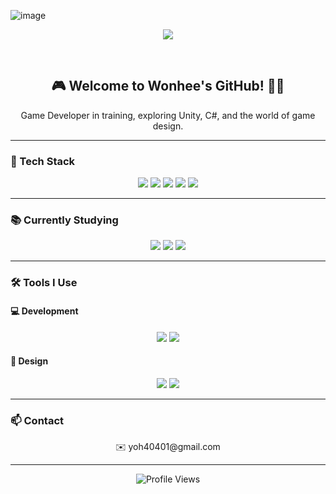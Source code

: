 ![image](https://github.com/user-attachments/assets/71627283-502a-4b9b-b633-35e51fec4a45)<div align="center">
  <img src="https://sdmntprnorthcentralus.oaiusercontent.com/files/00000000-e184-622f-a9ec-3bf5243fe6c3/raw?se=2025-04-25T10%3A02%3A33Z&sp=r&sv=2024-08-04&sr=b&scid=155a339b-e5b3-5669-8882-1c6c788ca995&skoid=de76bc29-7017-43d4-8d90-7a49512bae0f&sktid=a48cca56-e6da-484e-a814-9c849652bcb3&skt=2025-04-25T00%3A03%3A08Z&ske=2025-04-26T00%3A03%3A08Z&sks=b&skv=2024-08-04&sig=MuXPfU6A/SV5tGfU1zomkgy2Z2AvVWcijZCqwi4w%2BAE%3D" style="max-width: 100%;" />
</div>

<br/>

<h2 align="center">🎮 Welcome to Wonhee's GitHub! 👨‍💻</h2>
<p align="center">Game Developer in training, exploring Unity, C#, and the world of game design.</p>

---

### 🧰 Tech Stack

<p align="center">
  <img src="https://img.shields.io/badge/Unity-000000?style=for-the-badge&logo=unity&logoColor=white"/>
  <img src="https://img.shields.io/badge/HTML5-E34F26?style=for-the-badge&logo=html5&logoColor=white"/>
  <img src="https://img.shields.io/badge/CSS-1572B6?style=for-the-badge&logo=css3&logoColor=white"/>
  <img src="https://img.shields.io/badge/C%23-239120?style=for-the-badge&logo=c-sharp&logoColor=white"/>
  <img src="https://img.shields.io/badge/Python-3776AB?style=for-the-badge&logo=python&logoColor=white"/>
</p>

---

### 📚 Currently Studying

<p align="center">
  <img src="https://img.shields.io/badge/C%23-239120?style=for-the-badge&logo=c-sharp&logoColor=white"/>
  <img src="https://img.shields.io/badge/SQL-003B57?style=for-the-badge&logo=sqlite&logoColor=white"/>
  <img src="https://img.shields.io/badge/Python-3776AB?style=for-the-badge&logo=python&logoColor=white"/>
</p>

---

### 🛠 Tools I Use

#### 💻 Development

<p align="center">
  <img src="https://img.shields.io/badge/GitHub-181717?style=for-the-badge&logo=github&logoColor=white"/>
  <img src="https://img.shields.io/badge/Notion-000000?style=for-the-badge&logo=notion&logoColor=white"/>
</p>

#### 🎨 Design

<p align="center">
  <img src="https://img.shields.io/badge/Photoshop-31A8FF?style=for-the-badge&logo=adobephotoshop&logoColor=white"/>
  <img src="https://img.shields.io/badge/Blender-F5792A?style=for-the-badge&logo=blender&logoColor=white"/>
</p>

---

### 📫 Contact

<p align="center">
  ✉️ yoh40401@gmail.com
</p>

---

<div align="center">
  <img src="https://komarev.com/ghpvc/?username=oka1313&style=flat-square&color=blue" alt="Profile Views"/>
</div>
